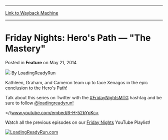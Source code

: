 
---
[Link to Wayback Machine](https://web.archive.org/web/20170508200050/http://magic.wizards.com/en/articles/archive/feature/friday-nights-heros-path-%E2%80%94-mastery-2014-05-21)

[_metadata_:wayback_url]:- "http://magic.wizards.com/en/articles/archive/feature/friday-nights-heros-path-%E2%80%94-mastery-2014-05-21"
[_metadata_:wayback_raw_url]:- "https://web.archive.org/web/20170508200050id_/http://magic.wizards.com/en/articles/archive/feature/friday-nights-heros-path-%E2%80%94-mastery-2014-05-21"
[_metadata_:wayback_capture_timestamp]:- "2017-05-08 20:00:50+00:00"
[_metadata_:publish_date]:- "2014-05-21"
[_metadata_:description]:- "Kathleen, Graham, and Cameron team up to face Xenagos in the epic conclusion to the Hero's Path! Talk about this series on Twitter with the #FridayNightsMTG hashtag and be sure to follow @loadingreadyrun!"
[_metadata_:generator]:- "Drupal 7 (http://drupal.org)"
---


Friday Nights: Hero's Path — "The Mastery"
==========================================



 Posted in **Feature**
 on May 21, 2014 






![](https://media.magic.wizards.com/styles/auth_small/public/images/person/lrrbiopic.png)
By LoadingReadyRun











Kathleen, Graham, and Cameron team up to face Xenagos in the epic conclusion to the Hero's Path!


Talk about this series on Twitter with the [#FridayNightsMTG](http://archive.wizards.com/Magic/Magazine/Article.aspx?x=mtg/daily/feature/300c#) hashtag and be sure to follow [@loadingreadyrun!](http://archive.wizards.com/Magic/Magazine/Article.aspx?x=mtg/daily/feature/300c#)



<//www.youtube.com/embed/6-H-52bYpKc>


Watch all the previous episodes on our [Friday Nights](http://archive.wizards.com/Magic/Magazine/Article.aspx?x=mtg/daily/feature/300c#) YouTube Playlist!


[![LoadingReadyRun.com](https://media.wizards.com/images/magic/daily/features/238d_lrr.png)](http://archive.wizards.com/Magic/Magazine/Article.aspx?x=mtg/daily/feature/300c#)






